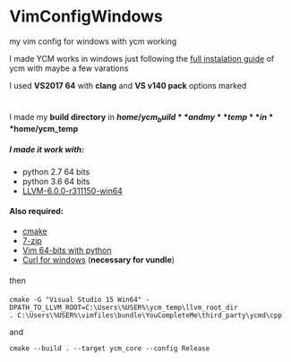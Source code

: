 # VimConfigWindows
my vim config for windows with ycm working

I made YCM works in windows just following the [full instalation guide](https://github.com/Valloric/YouCompleteMe#full-installation-guide)  of ycm with maybe a few varations

I used **VS2017 64** with **clang** and **VS v140 pack** options marked 
#
I made my **build directory** in **$home/ycm_build** and my **temp** in **$home/ycm_temp**

#####  I made it work with:
  * python 2.7 64 bits
  * python 3.6 64 bits
  * [LLVM-6.0.0-r311150-win64](https://llvm.org/builds/) 
  
#### Also required:
  * [cmake](https://cmake.org/download/)
  * [7-zip](http://www.7-zip.org/download.html)
  * [Vim 64-bits with python](https://bintray.com/micbou/generic/vim)
  * [Curl for windows](https://curl.haxx.se/download.html#Win64) (**necessary for vundle**)
####
then
####
```
cmake -G "Visual Studio 15 Win64" -DPATH_TO_LLVM_ROOT=C:\Users\%USER%\ycm_temp\llvm_root_dir
. C:\Users\%USER%\vimfiles\bundle\YouCompleteMe\third_party\ycmd\cpp
```
and
```
cmake --build . --target ycm_core --config Release
```
